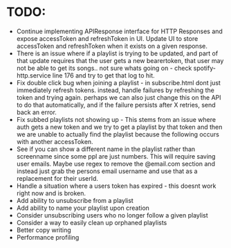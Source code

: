 # TODO:

- Continue implementing APIResponse interface for HTTP Responses and expose accessToken and refreshToken in UI. Update UI to store accessToken and refreshToken when it exists on a given response.
- There is an issue where if a playlist is trying to be updated, and part of that update requires that the user gets a new bearertoken, that user may not be able to get its songs.. not sure whats going on - check spotify-http.service line 176 and try to get that log to hit.
- Fix double click bug when joining a playlist - in subscribe.html dont just immediately refresh tokens. instead, handle failures by refreshing the token and trying again. perhaps we can also just change this on the API to do that automatically, and if the failure persists after X retries, send back an error.
- Fix subbed playlists not showing up - This stems from an issue where auth gets a new token and we try to get a playlist by that token and then we are unable to actually find the playlist because the following occurs with another accessToken.
- See if you can show a different name in the playlist rather than screenname since some ppl are just numbers. This will require saving user emails. Maybe use regex to remove the @email.com section and instead just grab the persons email username and use that as a replacement for their userId.
- Handle a situation where a users token has expired - this doesnt work right now and is broken.
- Add ability to unsubscribe from a playlist
- Add ability to name your playlist upon creation
- Consider unsubscribing users who no longer follow a given playlist
- Consider a way to easily clean up orphaned playlists
- Better copy writing
- Performance profiling
